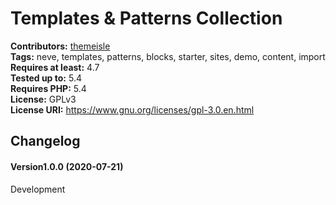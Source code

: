 # Templates & Patterns Collection #
**Contributors:** [themeisle](https://profiles.wordpress.org/themeisle)  
**Tags:** neve, templates, patterns, blocks, starter, sites, demo, content, import  
**Requires at least:** 4.7  
**Tested up to:** 5.4  
**Requires PHP:** 5.4  
**License:** GPLv3  
**License URI:** https://www.gnu.org/licenses/gpl-3.0.en.html  

## Changelog ##

####   Version1.0.0 (2020-07-21)

Development




